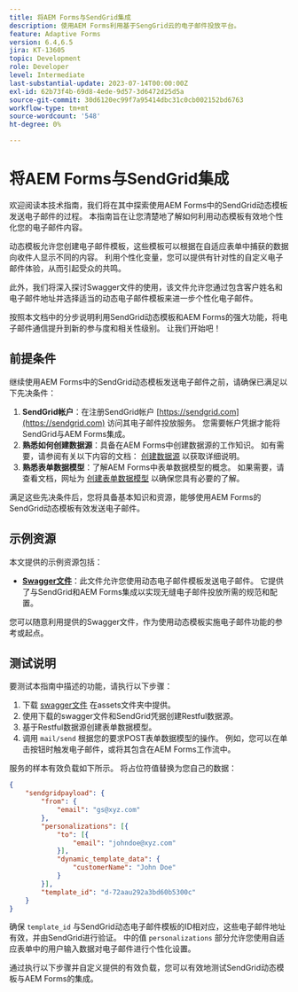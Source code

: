 ```yaml
---
title: 将AEM Forms与SendGrid集成
description: 使用AEM Forms利用基于SengGrid云的电子邮件投放平台。
feature: Adaptive Forms
version: 6.4,6.5
jira: KT-13605
topic: Development
role: Developer
level: Intermediate
last-substantial-update: 2023-07-14T00:00:00Z
exl-id: 62b73f4b-69d8-4ede-9d57-3d6472d25d5a
source-git-commit: 30d6120ec99f7a95414dbc31c0cb002152bd6763
workflow-type: tm+mt
source-wordcount: '548'
ht-degree: 0%

---
```


# 将AEM Forms与SendGrid集成

欢迎阅读本技术指南，我们将在其中探索使用AEM Forms中的SendGrid动态模板发送电子邮件的过程。 本指南旨在让您清楚地了解如何利用动态模板有效地个性化您的电子邮件内容。

动态模板允许您创建电子邮件模板，这些模板可以根据在自适应表单中捕获的数据向收件人显示不同的内容。 利用个性化变量，您可以提供有针对性的自定义电子邮件体验，从而引起受众的共鸣。

此外，我们将深入探讨Swagger文件的使用，该文件允许您通过包含客户姓名和电子邮件地址并选择适当的动态电子邮件模板来进一步个性化电子邮件。

按照本文档中的分步说明利用SendGrid动态模板和AEM Forms的强大功能，将电子邮件通信提升到新的参与度和相关性级别。 让我们开始吧！

## 前提条件

继续使用AEM Forms中的SendGrid动态模板发送电子邮件之前，请确保已满足以下先决条件：

1. **SendGrid帐户**：在注册SendGrid帐户 [https://sendgrid.com](https://sendgrid.com) 访问其电子邮件投放服务。 您需要帐户凭据才能将SendGrid与AEM Forms集成。
1. **熟悉如何创建数据源**：具备在AEM Forms中创建数据源的工作知识。 如有需要，请参阅有关以下内容的文档： [创建数据源](https://experienceleague.adobe.com/docs/experience-manager-learn/forms/ic-web-channel-tutorial/parttwo.html) 以获取详细说明。
1. **熟悉表单数据模型**：了解AEM Forms中表单数据模型的概念。 如果需要，请查看文档，网址为 [创建表单数据模型](https://experienceleague.adobe.com/docs/experience-manager-65/forms/form-data-model/create-form-data-models.html) 以确保您具有必要的了解。

满足这些先决条件后，您将具备基本知识和资源，能够使用AEM Forms的SendGrid动态模板有效发送电子邮件。

## 示例资源

本文提供的示例资源包括：

* **[Swagger文件](assets/SendGridWithDynamicTemplate.yaml)**：此文件允许您使用动态电子邮件模板发送电子邮件。 它提供了与SendGrid和AEM Forms集成以实现无缝电子邮件投放所需的规范和配置。

您可以随意利用提供的Swagger文件，作为使用动态模板实施电子邮件功能的参考或起点。

## 测试说明

要测试本指南中描述的功能，请执行以下步骤：

1. 下载 [swagger文件](assets/SendGridWithDynamicTemplate.yaml) 在assets文件夹中提供。
2. 使用下载的swagger文件和SendGrid凭据创建Restful数据源。
3. 基于Restful数据源创建表单数据模型。
4. 调用 `mail/send` 根据您的要求POST表单数据模型的操作。 例如，您可以在单击按钮时触发电子邮件，或将其包含在AEM Forms工作流中。

服务的样本有效负载如下所示。 将占位符值替换为您自己的数据：

```json
{
    "sendgridpayload": {
        "from": {
            "email": "gs@xyz.com"
        },
        "personalizations": [{
            "to": [{
                "email": "johndoe@xyz.com"
            }],
            "dynamic_template_data": {
                "customerName": "John Doe"
            }
        }],
        "template_id": "d-72aau292a3bd60b5300c"
    }
}
```

确保 `template_id` 与SendGrid动态电子邮件模板的ID相对应，这些电子邮件地址有效，并由SendGrid进行验证。 中的值 `personalizations` 部分允许您使用自适应表单中的用户输入数据对电子邮件进行个性化设置。

通过执行以下步骤并自定义提供的有效负载，您可以有效地测试SendGrid动态模板与AEM Forms的集成。
